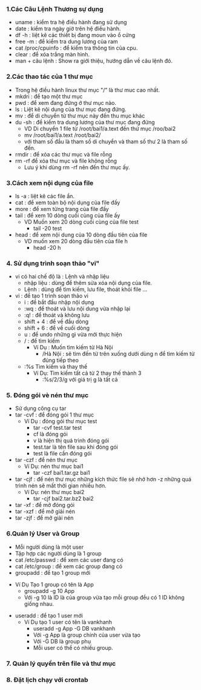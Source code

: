### 1.Các Câu Lệnh Thương sự dụng
- uname : kiểm tra hệ điều hành đang sử dụng
- date : kiểm tra ngày giờ trên hệ điều hành.
- df -h : liệt kê các thiết bị đang moun vào ổ cứng
- free -m : để kiểm tra dung lương của ram
- cat /proc/cpuinfo : để kiểm tra thông tin của cpu.
- clear : để xóa trắng màn hình.
- man + câu lệnh : Show ra giới thiệu, hướng dẫn về câu lệnh đó.
### 2.Các thao tác của 1 thư mục
- Trong hệ điều hành linux thư mục "/" là thư muc cao nhất.
- mkdri : để tạo một thư mục
- pwd : để xem đang đứng ở thư mục nào.
- ls : Liệt kê nội dung của thư mục đang đứng.
- mv : để di chuyển từ thư mục này đến thu mục khác
- du -sh : để kiểm tra dung lương của thư mục đang đứng
    + VD Di chuyển 1 file từ /root/bai1/a.text đến thứ mục /roo/bai2
    + mv /root/bai1/a.text /root/bai2/
  + với tham số đầu là tham số di chuyển và tham số thư 2 là tham số đến.
- rmdir : để xóa các thư mục và file rỗng
- rm -rf để xóa thư mục và file không rỗng
  + Lưu ý khi dùng rm -rf nên đến thư mục ấy.
### 3.Cách xem nội dụng của file
- ls -a : liệt kê các file ẩn.
- cat : để xem toàn bộ nội dụng của file đấy
- more : để xem từng trang của file đấy
- tail : để xem 10 dòng cuối cùng của file ấy 
  + VD Muốn xem 20 dòng cuối cùng của file test
    - tail -20 test
- head : để xem nội dung của 10 dòng đầu tiên của file
  + VD muốn xem 20 dòng đầu tiên của file h
    - head -20 h
### 4. Sử dụng trình soạn thảo "vi"
- vi có hai chế độ là : Lệnh và nhập liệu
  + nhập liệu : dùng để thêm sửa xóa nội dụng của file.
  + Lệnh : dùng để tìm kiếm, lưu file, thoát khỏi file ...
- vi : để tạo 1 trình soạn thảo vi
  + i : để bắt đầu nhập nội dụng
  + :wq : để thoát và lưu nội dung vừa nhập lại
  + :q! : để thoát và không lưu
  + shift + 4 : để về đầu dòng
  + shift + 6 : để về cuối dòng
  + u : để undo những gì vừa mới thực hiện
  + / : để tìm kiếm 
    + Ví Dụ : Muốn tìm kiếm từ Hà Nội 
       + /Hà Nội : sẽ tìm đến từ trên xuống dưới dùng n để tìm kiếm từ đúng tiếp theo
  + :%s Tìm kiếm và thay thế
    - Ví Dụ: Tìm kiếm tất cả từ 2 thay thế thành 3 
      + :%s/2/3/g với giá trị g là tất cả 
### 5. Đóng gói vè nén thư mục 
- Sử dụng công cụ tar
- tar -cvf : để đóng gói 1 thư mục
  + Ví Dụ : đóng gói thư mục test
    - tar -cvf test.tar test
    - cf là đóng gói
    - v là hiện thị quá trình đóng gói 
    - test.tar là tên file sau khi đóng gói
    - test là file cần đóng gói
- tar -czf : để nén thư mục
  + Ví Dụ: nén thư mục bai1
    - tar -czf bai1.tar.gz bai1
- tar -cjf : để nén thư mục những kích thức file sẽ nhở hơn -z những quá trình nén sẽ mất thời gian nhiều hơn.
  + Ví Dụ: nén thư mục bai2
    - tar -cjf bai2.tar.bz2 bai2 
- tar -xf : để mở đóng gói
- tar -xzf : để mở giải nén
- tar -zjf : để mở giải nén
### 6.Quản lý User và Group
 - Mỗi người dùng là một user
 - Tập hợp các người dùng là 1 group
 - cat /etc/passwd : để xem các user đang có
 - cat /etc/group : để xem các group đang có
 - groupadd : để tạo 1 group mới
  + Ví Dụ Tạo 1 group có tên là App  
    - groupadd -g 10 App
    - Với -g 10 là ID là của group vừa tạo mỗi group đều có 1 ID không giống nhau.
- useradd : để tạo 1 user mới
  + Ví Dụ tạo 1 user có tên là vankhanh
    - useradd -g App -G DB vankhanh
    - Với -g App là group chính của user vừa tạo
    - Với -G DB là group phụ 
    - Mỗi user có thể có nhiều group.
### 7. Quản lý quyền trên file và thư mục

### 8. Đặt lịch chạy với crontab 

